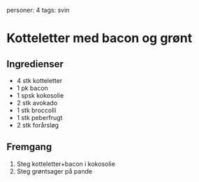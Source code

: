 personer: 4
tags: svin

# Kotteletter med bacon og grønt

## Ingredienser
  - 4 stk kotteletter
  - 1 pk bacon
  - 1 spsk kokosolie
  - 2 stk avokado
  - 1 stk broccolli
  - 1 stk peberfrugt
  - 2 stk forårsløg

## Fremgang
  1. Steg kotteletter+bacon i kokosolie
  2. Steg grøntsager på pande

